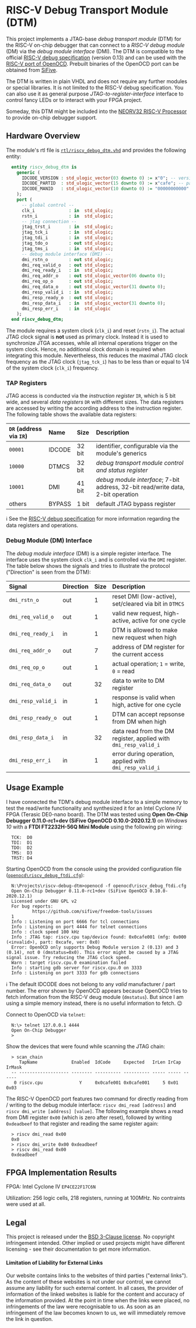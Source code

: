# RISC-V Debug Transport Module (DTM)

This project implements a JTAG-base *debug transport module* (DTM) for the RISC-V on-chip debugger that can connect to a *RISC-V debug module* (DM)
via the *debug module interface* (DMI).
The DTM is compatible to the official [RISC-V debug specification](https://github.com/riscv/riscv-debug-spec) (version 0.13)
and can be used with the [RISC-V port of OpenOCD](https://github.com/riscv/riscv-openocd). Prebuilt binaries of the OpenOCD port
can be obtained from [SiFive](https://www.sifive.com/software).

The DTM is written in plain VHDL and does not require any further modules or special libraries.
It is not limited to the RISC-V debug specification. You can also use it as general purpose *JTAG-to-register-interface* interface
to control fancy LEDs or to interact with your FPGA project.

Someday, this DTM might be included into the [NEORV32 RISC-V Processor](https://github.com/stnolting/neorv32) to provide on-chip debugger support.


## Hardware Overview

The module's rtl file is [`rtl/riscv_debug_dtm.vhd`](https://github.com/stnolting/riscv-debug-dtm/blob/main/rtl/riscv_debug_dtm.vhd) and provides the following entity:

```vhdl
  entity riscv_debug_dtm is
    generic (
      IDCODE_VERSION : std_ulogic_vector(03 downto 0) := x"0"; -- version
      IDCODE_PARTID  : std_ulogic_vector(15 downto 0) := x"cafe"; -- part number
      IDCODE_MANID   : std_ulogic_vector(10 downto 0) := "00000000000" -- manufacturer id
    );
    port (
      -- global control --
      clk_i             : in  std_ulogic;
      rstn_i            : in  std_ulogic;
      -- jtag connection --
      jtag_trst_i       : in  std_ulogic;
      jtag_tck_i        : in  std_ulogic;
      jtag_tdi_i        : in  std_ulogic;
      jtag_tdo_o        : out std_ulogic;
      jtag_tms_i        : in  std_ulogic;
      -- debug module interface (DMI) --
      dmi_rstn_o        : out std_ulogic;
      dmi_req_valid_o   : out std_ulogic;
      dmi_req_ready_i   : in  std_ulogic;
      dmi_req_addr_o    : out std_ulogic_vector(06 downto 0);
      dmi_req_op_o      : out std_ulogic;
      dmi_req_data_o    : out std_ulogic_vector(31 downto 0);
      dmi_resp_valid_i  : in  std_ulogic;
      dmi_resp_ready_o  : out std_ulogic;
      dmi_resp_data_i   : in  std_ulogic_vector(31 downto 0);
      dmi_resp_err_i    : in  std_ulogic
    );
  end riscv_debug_dtm;
```

The module requires a system clock (`clk_i`) and reset (`rstn_i`). The actual JTAG clock signal is **not** used as primary clock. Instead it is used to synchronize
JTGA accesses, while all internal operations trigger on the system clock. Hence, no additional clock domain is required when integrating this module. Nevertheless, this
reduces the maximal JTAG clock frequency as the JTAG clock (`jtag_tck_i`) has to be less than or equal to 1/4 of the system clock (`clk_i`) frequency.


### TAP Registers

JTAG access is conducted via the *instruction register* `IR`, which is 5 bit wide, and several *data registers* `DR` with different sizes. The data registers are accessed
by writing the according address to the instruction register. The following table shows the available data registers:

| `DR` (address via `IR`) | Name   | Size   | Description |
|:------------------------|:-------|:-------|:------------|
| `00001`                 | IDCODE | 32 bit | identifier, configurable via the module's generics |
| `10000`                 | DTMCS  | 32 bit | *debug transport module control and status register* |
| `10001`                 | DMI    | 41 bit | *debug module interface*; 7-bit address, 32-bit read/write data, 2-bit operation |
| others                  | BYPASS | 1 bit  | default JTAG bypass register |

:information_source: See the [RISC-V debug specification](https://github.com/riscv/riscv-debug-spec) for more information regarding the data registers and operations.


### Debug Module (DM) Interface

The *debug module interface* (DMI) is a simple register interface. The interface uses the system clock `clk_i` and is controlled via the `DMI` register.
The table below shows the signals and tries to illustrate the protocol ("Direction" is seen from the DTM):

| Signal              | Direction | Size | Description |
|:--------------------|:----------|:-----|:------------|
| `dmi_rstn_o`        | out       | 1    | reset DMI (low-active), set/cleared via bit in `DTMCS` |
| `dmi_req_valid_o`   | out       | 1    | valid new request, high-active, active for one cycle |
| `dmi_req_ready_i`   | in        | 1    | DTM is allowed to make new request when high |
| `dmi_req_addr_o`    | out       | 7    | address of DM register for the current access |
| `dmi_req_op_o`      | out       | 1    | actual operation; `1` = write, `0` = read |
| `dmi_req_data_o`    | out       | 32   | data to write to DM register |
| `dmi_resp_valid_i`  | in        | 1    | response is valid when high, active for one cycle |
| `dmi_resp_ready_o`  | out       | 1    | DTM can accept repsonse from DM when high |
| `dmi_resp_data_i`   | in        | 32   | data read from the DM register, applied with `dmi_resp_valid_i` |
| `dmi_resp_err_i`    | in        | 1    | error during operation, applied with `dmi_resp_valid_i` |


## Usage Example

I have connected the TDM's debug module interface to a simple memory to test the read/write functionality and synthesized it for an Intel Cyclone IV FPGA (Terasic DE0-nano board).
The DTM was tested using **Open On-Chip Debugger 0.11.0-rc1+dev (SiFive OpenOCD 0.10.0-2020.12.1)** on *Windows 10* with a **FTDI FT2232H-56Q Mini Module** using the
following pin wiring:

```
  TCK:  D0
  TDI:  D1
  TDO:  D2
  TMS:  D3
  TRST: D4
```

Starting OpenOCD from the console using the provided configuration file
([`openocd\riscv_debug_ftdi.cfg`](https://github.com/stnolting/riscv-debug-dtm/blob/main/openocd/riscv_debug_ftdi.cfg)):

```
  N:\Projects\riscv-debug-dtm>openocd -f openocd\riscv_debug_ftdi.cfg
  Open On-Chip Debugger 0.11.0-rc1+dev (SiFive OpenOCD 0.10.0-2020.12.1)
  Licensed under GNU GPL v2
  For bug reports:
          https://github.com/sifive/freedom-tools/issues
  1
  Info : Listening on port 6666 for tcl connections
  Info : Listening on port 4444 for telnet connections
  Info : clock speed 100 kHz
  Info : JTAG tap: riscv.cpu tap/device found: 0x0cafe001 (mfg: 0x000 (<invalid>), part: 0xcafe, ver: 0x0)
  Error: OpenOCD only supports Debug Module version 2 (0.13) and 3 (0.14), not 0 (dmstatus=0x0). This error might be caused by a JTAG signal issue. Try reducing the JTAG clock speed.
  Warn : target riscv.cpu.0 examination failed
  Info : starting gdb server for riscv.cpu.0 on 3333
  Info : Listening on port 3333 for gdb connections
```

:information_source: The default IDCODE does not belong to any *valid* manufacturer / part number. The error shown by OpenOCD appears because OpenOCD tries
to fetch information from the RISC-V deug module (`dmstatus`). But since I am using a simple memory instead, there is no useful information to fetch. :wink:

Connect to OpenOCD via `telnet`:

```
  N:\> telnet 127.0.0.1 4444
  Open On-Chip Debugger
  >
```

Show the devices that were found while scanning the JTAG chain:

```
  > scan_chain
     TapName             Enabled  IdCode     Expected   IrLen IrCap IrMask
  -- ------------------- -------- ---------- ---------- ----- ----- ------
   0 riscv.cpu              Y     0x0cafe001 0x0cafe001     5 0x01  0x03
```

The RISC-V OpenOCD port features two command for directly reading from / writing to the debug module interface: `riscv dmi_read [address]` and `riscv dmi_write [address] [value]`.
The following example shows a read from DMI register `0x00` (which is zero after reset), followed by writing `0xdeadbeef` to that register and reading the same register again:

```
  > riscv dmi_read 0x00
  0x0
  > riscv dmi_write 0x00 0xdeadbeef
  > riscv dmi_read 0x00
  0xdeadbeef
```


## FPGA Implementation Results

FPGA: Intel Cyclone IV `EP4CE22F17C6N`

Utilization: 256 logic cells, 218 registers, running at 100MHz. No contraints were used at all.



## Legal

This project is released under the [BSD 3-Clause license](https://github.com/stnolting/riscv-debug-dtm/blob/main/LICENSE). No copyright infringement intended.
Other implied or used projects might have different licensing - see their documentation to get more information.

#### Limitation of Liability for External Links

Our website contains links to the websites of third parties ("external links"). As the
content of these websites is not under our control, we cannot assume any liability for
such external content. In all cases, the provider of information of the linked websites
is liable for the content and accuracy of the information provided. At the point in time
when the links were placed, no infringements of the law were recognisable to us. As soon
as an infringement of the law becomes known to us, we will immediately remove the
link in question.
